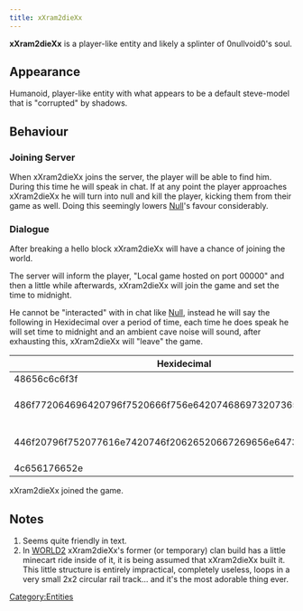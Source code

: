 ```yaml
---
title: xXram2dieXx
---
```


**xXram2dieXx** is a player-like entity and likely a splinter of
0nullvoid0's soul.

## Appearance

Humanoid, player-like entity with what appears to be a default
steve-model that is "corrupted" by shadows.

## Behaviour

### Joining Server

When xXram2dieXx joins the server, the player will be able to find him.
During this time he will speak in chat. If at any point the player
approaches xXram2dieXx he will turn into null and kill the player,
kicking them from their game as well. Doing this seemingly lowers
[Null](Null "wikilink")'s favour considerably.

### Dialogue

After breaking a hello block xXram2dieXx will have a chance of joining
the world.

The server will inform the player, "Local game hosted on port 00000" and
then a little while afterwards, xXram2dieXx will join the game and set
the time to midnight.

He cannot be "interacted" with in chat like [Null](Null "wikilink"),
instead he will say the following in Hexidecimal over a period of time,
each time he does speak he will set time to midnight and an ambient cave
noise will sound, after exhausting this, xXram2dieXx will "leave" the
game.

| Hexidecimal                                                                | Translation                                  |
| -------------------------------------------------------------------------- | -------------------------------------------- |
| <xXram2dieXx> 48656c6c6f3f                                                 | <xXram2dieXx> Hello?                         |
| <xXram2dieXx> 486f772064696420796f7520666f756e642074686973207365727665723f | <xXram2dieXx> How did you found this server? |
| <xXram2dieXx> 446f20796f752077616e7420746f20626520667269656e64733f0a       | <xXram2dieXx> Do you want to be friends?     |
| <xXram2dieXx> 4c656176652e                                                 | <xXram2dieXx> Leave.                         |

xXram2dieXx joined the game.

## Notes

1.  Seems quite friendly in text.
2.  In [WORLD2](Lore "wikilink") xXram2dieXx's former (or temporary)
    clan build has a little minecart ride inside of it, it is being
    assumed that xXram2dieXx built it. This little structure is entirely
    impractical, completely useless, loops in a very small 2x2 circular
    rail track... and it's the most adorable thing ever.

[Category:Entities](Category:Entities "wikilink")